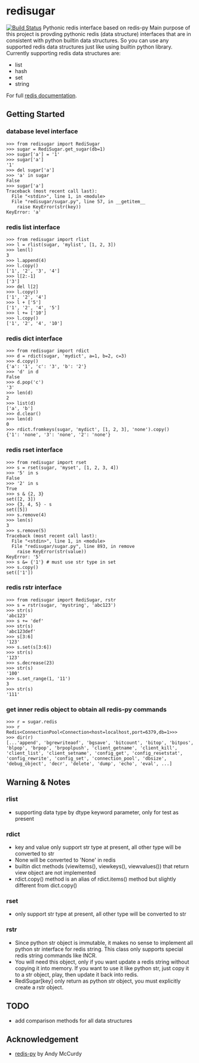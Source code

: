 redisugar
==========
[![Build Status](https://travis-ci.com/pengmeng/redisugar.svg?token=ns6e33dpnP1KMQ4NmfpJ&branch=master)](https://travis-ci.com/pengmeng/redisugar)
Pythonic redis interface based on redis-py
Main purpose of this project is provding pythonic redis (data structure) interfaces that are in consistent with python builtin data structures. So you can use any supported redis data structures just like using builtin python library.
Currently supporting redis data structures are:

 - list
 - hash
 - set
 - string

For full [redis documentation](http://redis.io/documentation).

Getting Started
---------------
### database level interface
```
>>> from redisugar import RediSugar
>>> sugar = RediSugar.get_sugar(db=1)
>>> sugar['a'] = '1'
>>> sugar['a']
'1'
>>> del sugar['a']
>>> 'a' in sugar
False
>>> sugar['a']
Traceback (most recent call last):
  File "<stdin>", line 1, in <module>
  File "redisugar/sugar.py", line 57, in __getitem__
    raise KeyError(str(key))
KeyError: 'a'
```

### redis list interface
```
>>> from redisugar import rlist
>>> l = rlist(sugar, 'mylist', [1, 2, 3])
>>> len(l)
3
>>> l.append(4)
>>> l.copy()
['1', '2', '3', '4']
>>> l[2:-1]
['3']
>>> del l[2]
>>> l.copy()
['1', '2', '4']
>>> l + ['5']
['1', '2', '4', '5']
>>> l += ['10']
>>> l.copy()
['1', '2', '4', '10']
```

### redis dict interface
```
>>> from redisugar import rdict
>>> d = rdict(sugar, 'mydict', a=1, b=2, c=3)
>>> d.copy()
{'a': '1', 'c': '3', 'b': '2'}
>>> 'd' in d
False
>>> d.pop('c')
'3'
>>> len(d)
2
>>> list(d)
['a', 'b']
>>> d.clear()
>>> len(d)
0
>>> rdict.fromkeys(sugar, 'mydict', [1, 2, 3], 'none').copy()
{'1': 'none', '3': 'none', '2': 'none'}
```

### redis rset interface
```
>>> from redisugar import rset
>>> s = rset(sugar, 'myset', [1, 2, 3, 4])
>>> '5' in s
False
>>> '2' in s
True
>>> s & {2, 3}
set([2, 3])
>>> {3, 4, 5} - s
set([5])
>>> s.remove(4)
>>> len(s)
3
>>> s.remove(5)
Traceback (most recent call last):
  File "<stdin>", line 1, in <module>
  File "redisugar/sugar.py", line 893, in remove
    raise KeyError(str(value))
KeyError: '5'
>>> s &= {'1'} # must use str type in set
>>> s.copy()
set(['1'])
```

### redis rstr interface
```
>>> from redisugar import RediSugar, rstr
>>> s = rstr(sugar, 'mystring', 'abc123')
>>> str(s)
'abc123'
>>> s += 'def'
>>> str(s)
'abc123def'
>>> s[3:6]
'123'
>>> s.set(s[3:6])
>>> str(s)
'123'
>>> s.decrease(23)
>>> str(s)
'100'
>>> s.set_range(1, '11')
3
>>> str(s)
'111'
```

### get inner redis object to obtain all redis-py commands
```
>>> r = sugar.redis
>>> r
Redis<ConnectionPool<Connection<host=localhost,port=6379,db=1>>>
>>> dir(r)
[...'append', 'bgrewriteaof', 'bgsave', 'bitcount', 'bitop', 'bitpos',
'blpop', 'brpop', 'brpoplpush', 'client_getname', 'client_kill',
'client_list', 'client_setname', 'config_get', 'config_resetstat',
'config_rewrite', 'config_set', 'connection_pool', 'dbsize',
'debug_object', 'decr', 'delete', 'dump', 'echo', 'eval', ...]
```


Warning & Notes
---------------
### rlist
 - supporting data type by dtype keyword parameter, only for test as present

### rdict
 - key and value only support str type at present, all other type will be converted to str
 - None will be converted to 'None' in redis
 - builtin dict methods (viewitems(), viewkeys(), viewvalues()) that return view object are not implemented
 - rdict.copy() method is an alias of rdict.items() method but slightly different from dict.copy()

### rset
 - only support str type at present, all other type will be converted to str

### rstr
 - Since python str object is immutable, it makes no sense to implement all python str interface for redis
string. This class only supports special redis string commands like INCR.
 - You will need this object, only if you want update a redis string without copying it into memory. If you
want to use it like python str, just copy it to a str object, play, then update it back into redis.
 - RediSugar\[key\] only return as python str object, you must explicitly create a rstr object.


TODO
----
 - add comparison methods for all data structures


Acknowledgement
---------------
 - [redis-py](https://github.com/andymccurdy/redis-py) by Andy McCurdy
